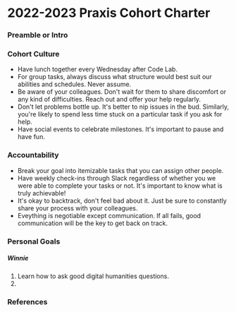 # 2022-2023 Praxis Cohort Charter

### Preamble or Intro

### Cohort Culture
* Have lunch together every Wednesday after Code Lab.
* For group tasks, always discuss what structure would best suit our abilities and schedules. Never assume.
* Be aware of your colleagues. Don't wait for them to share discomfort or any kind of difficulties. Reach out and offer your help regularly.
* Don't let problems bottle up. It's better to nip issues in the bud. Similarly, you're likely to spend less time stuck on a particular task if you ask for help.
* Have social events to celebrate milestones. It's important to pause and have fun.


### Accountability 
* Break your goal into itemizable tasks that you can assign other people.
* Have weekly check-ins through Slack regardless of whether you we were able to complete your tasks or not. It's important to know what is truly achievable!
* It's okay to backtrack, don't feel bad about it. Just be sure to constantly share your process with your colleagues. 
* Eveything is negotiable except communication. If all fails, good communication will be the key to get back on track.

### Personal Goals

##### Winnie 
1. Learn how to ask good digital humanities questions. 
2. 

### References